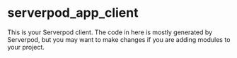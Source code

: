 # serverpod_app_client

This is your Serverpod client. The code in here is mostly generated by
Serverpod, but you may want to make changes if you are adding modules to your
project.
